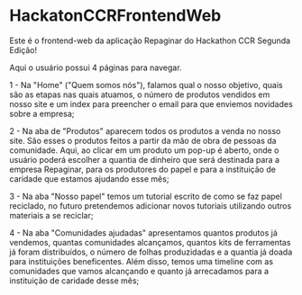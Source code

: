 # HackatonCCRFrontendWeb
Este é o frontend-web da aplicação Repaginar do Hackathon CCR Segunda Edição!

Aqui o usuário possui 4 páginas para navegar.

1 - Na "Home" ("Quem somos nós"), falamos qual o nosso objetivo, quais são as etapas nas quais atuamos, o número de produtos vendidos em nosso site e um index para preencher o email para que enviemos novidades sobre a empresa;

2 - Na aba de "Produtos" aparecem todos os produtos a venda no nosso site. São esses o produtos feitos a partir da mão de obra de pessoas da comunidade. Aqui, ao clicar em um produto um pop-up é aberto, onde o usuário poderá escolher a quantia de dinheiro que será destinada para a empresa Repaginar, para os produtores do papel e para a instituição de caridade que estamos ajudando esse mês;

3 - Na aba "Nosso papel" temos um tutorial escrito de como se faz papel reciclado, no futuro pretendemos adicionar novos tutoriais utilizando outros materiais a se reciclar;

4 - Na aba "Comunidades ajudadas" apresentamos quantos produtos já vendemos, quantas comunidades alcançamos, quantos kits de ferramentas já foram distribuídos, o número de folhas produzidadas e a quantia já doada para instituições beneficentes. Além disso, temos uma timeline com as comunidades que vamos alcançando e quanto já arrecadamos para a instituição de caridade desse mês;
